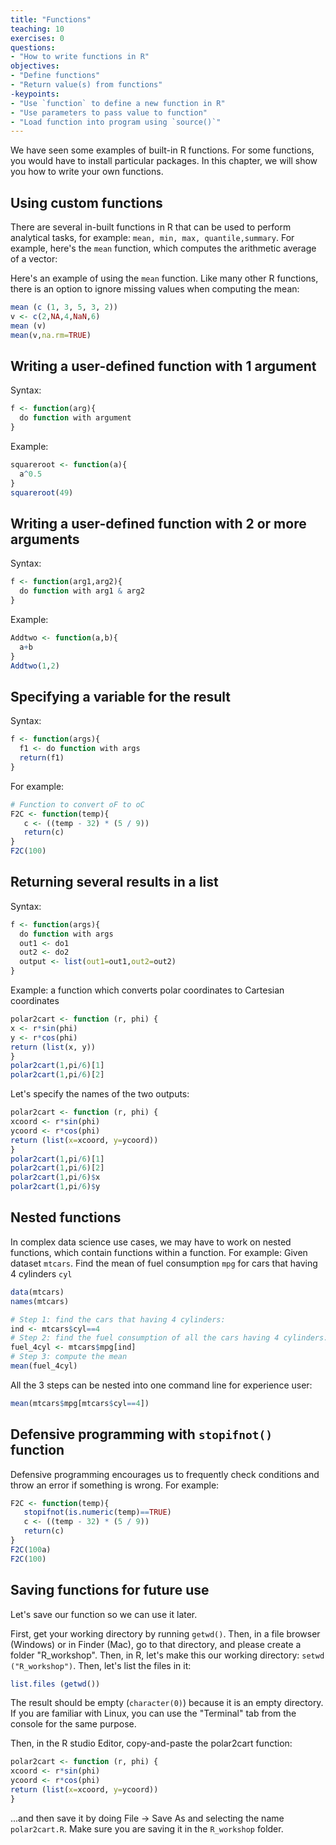 ```yaml
---
title: "Functions"
teaching: 10
exercises: 0
questions:
- "How to write functions in R"
objectives:
- "Define functions"
- "Return value(s) from functions"
-keypoints:
- "Use `function` to define a new function in R"
- "Use parameters to pass value to function"
- "Load function into program using `source()`"
---
```


We have seen some examples of built-in R functions. For some functions, you would have to install particular packages. In this chapter, we will show you how to write your own functions. 

## Using custom functions

There are several in-built functions in R that can be used to perform analytical tasks, for example: `mean, min, max, quantile,summary`.
For example, here's the `mean` function, which computes the arithmetic average of a vector: 

Here's an example of using the `mean` function. Like many other R functions, there is an option to ignore missing values when computing the mean: 

```r
mean (c (1, 3, 5, 3, 2))
v <- c(2,NA,4,NaN,6)
mean (v)
mean(v,na.rm=TRUE)
```


## Writing a user-defined function with 1 argument
Syntax:

```r
f <- function(arg){
  do function with argument
}
```

Example:

```r
squareroot <- function(a){
  a^0.5
}
squareroot(49)
```
## Writing a user-defined function with 2 or more arguments
Syntax:

```r
f <- function(arg1,arg2){
  do function with arg1 & arg2
}
```

Example:

```r
Addtwo <- function(a,b){
  a+b
}
Addtwo(1,2)
```
## Specifying a variable for the result
Syntax:
```r
f <- function(args){
  f1 <- do function with args
  return(f1)
}
```
For example:
```r
# Function to convert oF to oC
F2C <- function(temp){
   c <- ((temp - 32) * (5 / 9))
   return(c)
}
F2C(100)
```

## Returning several results in a list
Syntax:
```r
f <- function(args){
  do function with args
  out1 <- do1
  out2 <- do2  
  output <- list(out1=out1,out2=out2)
}
```

Example: a function which converts polar coordinates to Cartesian coordinates
```r
polar2cart <- function (r, phi) {
x <- r*sin(phi)
y <- r*cos(phi)
return (list(x, y))
}
polar2cart(1,pi/6)[1] 
polar2cart(1,pi/6)[2] 
```
Let's specify the names of the two outputs:
```r
polar2cart <- function (r, phi) {
xcoord <- r*sin(phi)
ycoord <- r*cos(phi)
return (list(x=xcoord, y=ycoord))
}
polar2cart(1,pi/6)[1] 
polar2cart(1,pi/6)[2] 
polar2cart(1,pi/6)$x
polar2cart(1,pi/6)$y 
```

## Nested functions
In complex data science use cases, we may have to work on nested functions, which contain functions within a function.
For example: Given dataset `mtcars`. Find the mean of fuel consumption `mpg` for cars that having 4 cylinders `cyl`

```r
data(mtcars)
names(mtcars)

# Step 1: find the cars that having 4 cylinders:
ind <- mtcars$cyl==4
# Step 2: find the fuel consumption of all the cars having 4 cylinders:
fuel_4cyl <- mtcars$mpg[ind]
# Step 3: compute the mean
mean(fuel_4cyl)
```
All the 3 steps can be nested into one command line for experience user:
```r
mean(mtcars$mpg[mtcars$cyl==4])
```

## Defensive programming with `stopifnot()` function
Defensive programming encourages us to frequently check conditions and throw an error if something is wrong. 
For example:
```r
F2C <- function(temp){
   stopifnot(is.numeric(temp)==TRUE)
   c <- ((temp - 32) * (5 / 9))
   return(c)
}
F2C(100a)
F2C(100)
```
## Saving functions for future use
Let's save our function so we can use it later.

First, get your working directory by running `getwd()`. Then, in a file browser (Windows) or in Finder (Mac), go to that directory, and please create a folder "R_workshop". Then, in R, let's make this our working directory: `setwd ("R_workshop")`. Then, let's list the files in it:

```r
list.files (getwd())
```
The result should be empty (`character(0)`) because it is an empty directory. If you are familiar with Linux, you can use the "Terminal" tab from the console for the same purpose.

Then, in the R studio Editor, copy-and-paste the polar2cart function:
```r
polar2cart <- function (r, phi) {
xcoord <- r*sin(phi)
ycoord <- r*cos(phi)
return (list(x=xcoord, y=ycoord))
}
```
...and then save it by doing File -> Save As and selecting the name `polar2cart.R`. Make sure you are saving it in the `R_workshop` folder.



